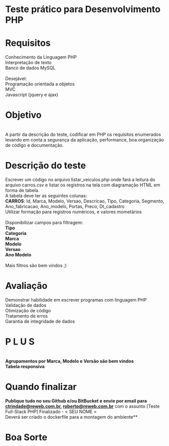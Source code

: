 # Teste prático para Desenvolvimento PHP

# Requisitos

Conhecimento da Linguagem PHP
<br>Interpretação de texto
<br>Banco de dados MySQL
<br><br>Desejável:
<br>Programação orientada a objetos
<br>MVC
<br>Javascript (jquery e ajax)
# Objetivo
<br>A partir da descrição do teste, codificar em PHP os requisitos enumerados levando em conta a segurança da aplicação, performance, boa organização de código e documentação.

# Descrição do teste
Escrever um código no arquivo listar_veiculos.php onde fará a leitura do arquivo carros.csv e listar os registros na tela com diagramação HTML em forma de tabela.
<br>A tabela deve ter as seguintes colunas:
<br>**CARROS**: Id,	Marca, Modelo, Versao,	Descricao,	Tipo,	Categoria,	Segmento,	Ano_fabricacao,	Ano_modelo,	Portas,	Preco,	Dt_cadastro
<br>
Utilizar formação para registros numéricos, e valores mometários
<br><br>Disponibilizar campos para filtragem:
 <br> **Tipo**
  <br>**Categoria**
  <br>**Marca**
  <br>**Modelo**
  <br>**Versao**
  <br>**Ano Modelo**  
<br> Mais filtros são bem vindos ;)
 
# Avaliação
Demonstrar habilidade em escrever programas com linguagem PHP
<br>Validação de dados
<br>Otimização de código
<br>Tratamento de erros
<br>Garantia de integridade de dados
<br>
# P L U S 
<br>**Agrupamentos por Marca, Modelo e Versão são bem vindos**
<br>**Tabela responsiva**

# Quando finalizar
**Publique tudo no seu Github e/ou BitBucket e envie por email para ctrindade@reweb.com.br, roberto@reweb.com.br** com o assunto [Teste Full-Stack PHP] Finalizado - < SEU NOME >
<br>Deverá ser criado o dockerfile para a montagem do ambiente**

# Boa Sorte
